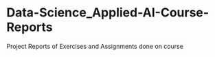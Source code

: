 # Data-Science_Applied-AI-Course-Reports
Project Reports of Exercises and Assignments done on course
